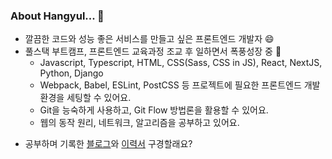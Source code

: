 ### About Hangyul... 👋

- 깔끔한 코드와 성능 좋은 서비스를 만들고 싶은 프론트엔드 개발자 😄
- 풀스택 부트캠프, 프론트엔드 교육과정 조교 후 일하면서 폭풍성장 중 🌱
  - Javascript, Typescript, HTML, CSS(Sass, CSS in JS), React, NextJS, Python, Django
  - Webpack, Babel, ESLint, PostCSS 등 프로젝트에 필요한 프론트엔드 개발환경을 세팅할 수 있어요.
  - Git을 능숙하게 사용하고, Git Flow 방법론을 활용할 수 있어요.
  - 웹의 동작 원리, 네트워크, 알고리즘을 공부하고 있어요.

<!-- - Aiming to be a developer who goes extra mile ✨
  - to write CLEAN and REASONABLE code,
  - to follow Web Standards and secure Web Accessibility
  - and to ENJOY CODING!
 -->
- 공부하며 기록한 [블로그](https://hanana1253.github.io/)와 [이력서](https://teal-line-f3e.notion.site/abd6944f991b46e99c02f96dcf0443a8) 구경할래요?

<!--
**hanana1253/hanana1253** is a ✨ _special_ ✨ repository because its `README.md` (this file) appears on your GitHub profile.

Here are some ideas to get you started:
- Currently learning PYTHON and more! 🌱

- 👯 I’m looking to collaborate on ...
- 🤔 I’m looking for help with ...
- 🔭 I’m currently working on ...
- 🌱 I’m currently learning ...
- 💬 Ask me about ...
- 📫 How to reach me: ...
- 😄 Pronouns: ...
- ⚡ Fun fact: ...
-->
